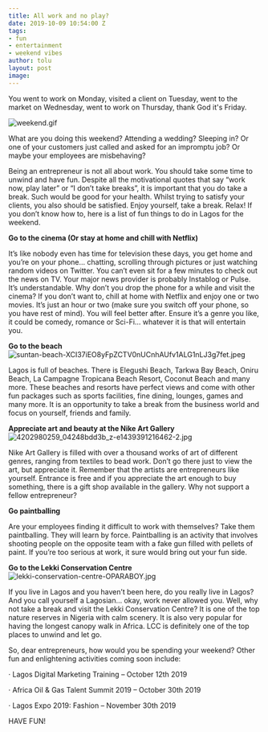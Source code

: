 ```yaml
---
title: All work and no play?
date: 2019-10-09 10:54:00 Z
tags:
- fun
- entertainment
- weekend vibes
author: tolu
layout: post
image: 
---
```


You went to work on Monday, visited a client on Tuesday, went to the market on Wednesday, went to work on Thursday, thank God it's Friday.


![weekend.gif](/uploads/weekend.gif)

What are you doing this weekend? Attending a wedding? Sleeping in? Or one of your customers just called and asked for an impromptu job? Or maybe your employees are misbehaving?

Being an entrepreneur is not all about work. You should take some time to unwind and have fun. Despite all the motivational quotes that say “work now, play later” or “I don’t take breaks”, it is important that you do take a break. Such would be good for your health. Whilst trying to satisfy your clients, you also should be satisfied. Enjoy yourself, take a break. Relax! If you don’t know how to, here is a list of fun things to do in Lagos for the weekend.

**Go to the cinema (Or stay at home and chill with Netflix)**

It’s like nobody even has time for television these days, you get home and you’re on your phone… chatting, scrolling through pictures or just watching random videos on Twitter. You can’t even sit for a few minutes to check out the news on TV. Your major news provider is probably Instablog or Pulse. It’s understandable. Why don’t you drop the phone for a while and visit the cinema? If you don’t want to, chill at home with Netflix and enjoy one or two movies. It’s just an hour or two (make sure you switch off your phone, so you have rest of mind). You will feel better after. Ensure it’s a genre you like, it could be comedy, romance or Sci-Fi… whatever it is that will entertain you.

**Go to the beach**
![suntan-beach-XCI37iEO8yFpZCTV0nUCnhAUfv1ALG1nLJ3g7fet.jpeg](/uploads/suntan-beach-XCI37iEO8yFpZCTV0nUCnhAUfv1ALG1nLJ3g7fet.jpeg)

Lagos is full of beaches. There is Elegushi Beach, Tarkwa Bay Beach, Oniru Beach, La Campagne Tropicana Beach Resort, Coconut Beach and many more. These beaches and resorts have perfect views and come with other fun packages such as sports facilities, fine dining, lounges, games and many more. It is an opportunity to take a break from the business world and focus on yourself, friends and family.

**Appreciate art and beauty at the Nike Art Gallery**
![4202980259_04248bdd3b_z-e1439391216462-2.jpg](/uploads/4202980259_04248bdd3b_z-e1439391216462-2.jpg)

Nike Art Gallery is filled with over a thousand works of art of different genres, ranging from textiles to bead work. Don’t go there just to view the art, but appreciate it. Remember that the artists are entrepreneurs like yourself. Entrance is free and if you appreciate the art enough to buy something, there is a gift shop available in the gallery. Why not support a fellow entrepreneur?

**Go paintballing**

Are your employees finding it difficult to work with themselves? Take them paintballing. They will learn by force. Paintballing is an activity that involves shooting people on the opposite team with a fake gun filled with pellets of paint. If you’re too serious at work, it sure would bring out your fun side.

**Go to the Lekki Conservation Centre**
![lekki-conservation-centre-OPARABOY.jpg](/uploads/lekki-conservation-centre-OPARABOY.jpg)

If you live in Lagos and you haven’t been here, do you really live in Lagos? And you call yourself a Lagosian… okay, work never allowed you. Well, why not take a break and visit the Lekki Conservation Centre? It is one of the top nature reserves in Nigeria with calm scenery. It is also very popular for having the longest canopy walk in Africa. LCC is definitely one of the top places to unwind and let go.

So, dear entrepreneurs, how would you be spending your weekend? Other fun and enlightening activities coming soon include:

· Lagos Digital Marketing Training – October 12th 2019

· Africa Oil & Gas Talent Summit 2019 – October 30th 2019

· Lagos Expo 2019: Fashion – November 30th 2019

HAVE FUN!